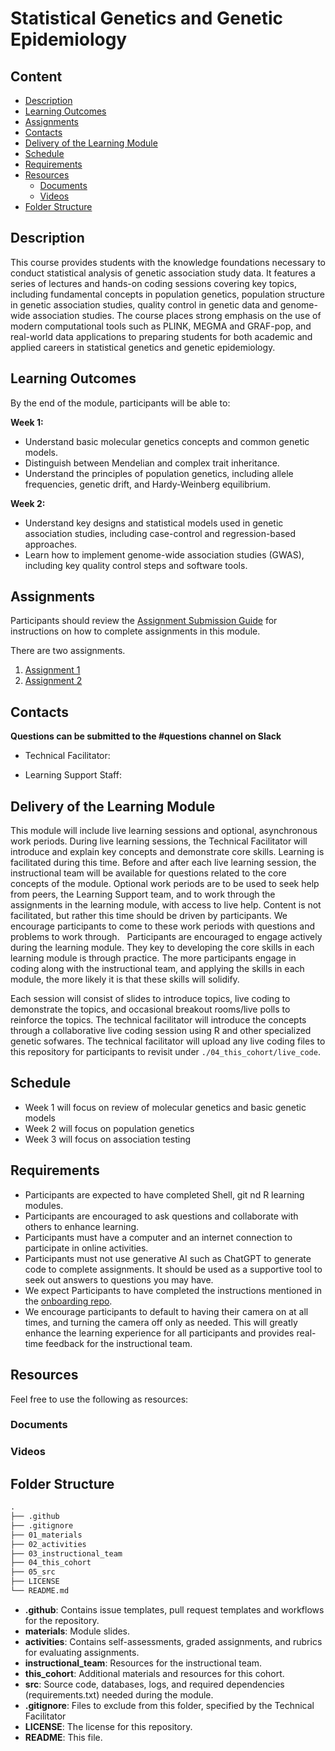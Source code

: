 # Statistical Genetics and Genetic Epidemiology

## Content

* [Description](#description)
* [Learning Outcomes](#learning-outcomes)
* [Assignments](#assignments)
* [Contacts](#contacts)
* [Delivery of the Learning Module](#delivery-of-the-learning-module)
* [Schedule](#schedule)
* [Requirements](#requirements)
* [Resources](#resources)
  + [Documents](#documents)
  + [Videos](#videos)
* [Folder Structure](#folder-structure)

## Description

This course provides students with the knowledge foundations necessary to conduct statistical analysis of genetic association study data. It features a series of lectures and hands-on coding sessions covering key topics, including fundamental concepts in population genetics, population structure in genetic association studies, quality control in genetic data and genome-wide association studies. The course places strong emphasis on the use of modern computational tools such as PLINK, MEGMA and GRAF-pop, and real-world data applications to preparing students for both academic and applied careers in statistical genetics and genetic epidemiology.

## Learning Outcomes
By the end of the module, participants will be able to:

**Week 1:**

* Understand basic molecular genetics concepts and common genetic models.
* Distinguish between Mendelian and complex trait inheritance.
* Understand the principles of population genetics, including allele frequencies, genetic drift, and Hardy-Weinberg equilibrium.

**Week 2:**
* Understand key designs and statistical models used in genetic association studies, including case-control and regression-based approaches.
* Learn how to implement genome-wide association studies (GWAS), including key quality control steps and software tools.

## Assignments

Participants should review the [Assignment Submission Guide](https://github.com/UofT-DSI/onboarding/blob/main/onboarding_documents/submissions.md) for instructions on how to complete assignments in this module.

There are two assignments.

1. [Assignment 1](./02_activities/assignments/Assignment1.md)
1. [Assignment 2](./02_activities/assignments/Assignment2.md)

## Contacts

**Questions can be submitted to the #questions channel on Slack**

* Technical Facilitator:
<!--
  * **Thomas Rosenthal** (he/him)  
    [thomas.rosenthal@utoronto.ca](mailto:thomas.rosenthal@utoronto.ca)
-->
* Learning Support Staff:
<!--
  * **James Li** (he/him)  
  [james.zefang.li@gmail.com](mailto:james.zefang.li@gmail.com)
  * **Laura MacKew** (she/her)  
  [lauramackew@gmail.com](mailto:lauramackew@gmail.com)
  * **Niyaz Nazari** (she/her)  
  [niyaz.mnazari@gmail.com](mailto:niyaz.mnazari@gmail.com)
-->


## Delivery of the Learning Module

This module will include live learning sessions and optional, asynchronous work periods. During live learning sessions, the Technical Facilitator will introduce and explain key concepts and demonstrate core skills. Learning is facilitated during this time. Before and after each live learning session, the instructional team will be available for questions related to the core concepts of the module. Optional work periods are to be used to seek help from peers, the Learning Support team, and to work through the assignments in the learning module, with access to live help. Content is not facilitated, but rather this time should be driven by participants. We encourage participants to come to these work periods with questions and problems to work through. 
 
Participants are encouraged to engage actively during the learning module. They key to developing the core skills in each learning module is through practice. The more participants engage in coding along with the instructional team, and applying the skills in each module, the more likely it is that these skills will solidify. 

Each session will consist of slides to introduce topics, live coding to demonstrate the topics, and occasional breakout rooms/live polls to reinforce the topics. The technical facilitator will introduce the concepts through a collaborative live coding session using R and other specialized genetic sofwares. The technical facilitator will upload any live coding files to this repository for participants to revisit under `./04_this_cohort/live_code`. 

## Schedule 

* Week 1 will focus on review of molecular genetics and basic genetic models
* Week 2 will focus on population genetics
* Week 3 will focus on association testing

## Requirements
* Participants are expected to have completed Shell, git nd R learning modules.
* Participants are encouraged to ask questions and collaborate with others to enhance learning.
* Participants must have a computer and an internet connection to participate in online activities.
* Participants must not use generative AI such as ChatGPT to generate code to complete assignments. It should be used as a supportive tool to seek out answers to questions you may have.
* We expect Participants to have completed the instructions mentioned in the [onboarding repo](https://github.com/UofT-DSI/onboarding/).
* We encourage participants to default to having their camera on at all times, and turning the camera off only as needed. This will greatly enhance the learning experience for all participants and provides real-time feedback for the instructional team. 

## Resources
Feel free to use the following as resources:

### Documents
<!--
- [Cheatsheet](https://www.sqlitetutorial.net/sqlite-cheat-sheet/)
- [W3Schools Tutorial](https://www.w3schools.blog/sqlite-tutorial)
-->

### Videos
<!--
- [What is SQLite?](https://www.youtube.com/watch?v=p2tOmltUh34)
- [SQLite Playlist](https://www.youtube.com/playlist?list=PLWENznQwkAoxww-cDEfIJ-uuPDfFwbeiJ)
-->

## Folder Structure

```markdown
.
├── .github
├── .gitignore
├── 01_materials
├── 02_activities
├── 03_instructional_team
├── 04_this_cohort
├── 05_src
├── LICENSE
└── README.md
```

* **.github**: Contains issue templates, pull request templates and workflows for the repository.
* **materials**: Module slides.
* **activities**: Contains self-assessments, graded assignments, and rubrics for evaluating assignments.
* **instructional_team**: Resources for the instructional team.
* **this_cohort**: Additional materials and resources for this cohort.
* **src**: Source code, databases, logs, and required dependencies (requirements.txt) needed during the module.
* **.gitignore**: Files to exclude from this folder, specified by the Technical Facilitator
* **LICENSE**: The license for this repository.
* **README**: This file.

